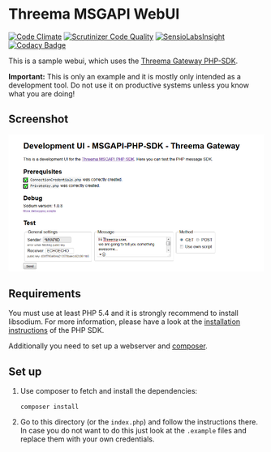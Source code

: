 # Threema MSGAPI WebUI
[![Code Climate](https://codeclimate.com/github/rugk/threema-msgapi-webui/badges/gpa.svg)](https://codeclimate.com/github/rugk/threema-msgapi-webui)
[![Scrutinizer Code Quality](https://scrutinizer-ci.com/g/rugk/threema-msgapi-webui/badges/quality-score.png?b=master)](https://scrutinizer-ci.com/g/rugk/threema-msgapi-webui/?branch=master)
[![SensioLabsInsight](https://insight.sensiolabs.com/projects/c2555cec-c08f-4a64-afbc-0e80eec1407b/mini.png)](https://insight.sensiolabs.com/projects/c2555cec-c08f-4a64-afbc-0e80eec1407b)
[![Codacy Badge](https://api.codacy.com/project/badge/grade/30887d81bbdf419cba8684ca14c63b01)](https://www.codacy.com/app/rugk/threema-msgapi-webui)

This is a sample webui, which uses the [Threema Gateway PHP-SDK](https://github.com/rugk/threema-msgapi-sdk-php).

**Important:** This is only an example and it is mostly only intended as a development tool. Do not use it on productive systems unless you know what you are doing!

## Screenshot
![ThreemaDevUIScreenshot](assets/screenshots/ThreemaDevUIScreenshot.png)

## Requirements

You must use at least PHP 5.4 and it is strongly recommend to install libsodium. For more information, please have a look at the [installation instructions](https://github.com/rugk/threema-msgapi-sdk-php#installation) of the PHP SDK.

Additionally you need to set up a webserver and [composer](https://getcomposer.org/).

## Set up

1. Use composer to fetch and install the dependencies:

   ```Shell
   composer install
   ```

2. Go to this directory (or the `index.php`) and follow the instructions there.  
   In case you do not want to do this just look at the `.example` files and
   replace them with your own credentials.
